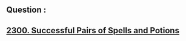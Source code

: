## Question : 
<h2> <a href="https://leetcode.com/problems/successful-pairs-of-spells-and-potions/">2300. Successful Pairs of Spells and Potions</a>
